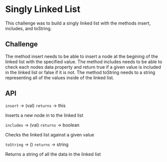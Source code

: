 # Singly Linked List

This challenge was to build a singly linked list with the methods insert, includes, and toString.

## Challenge

The method insert needs to be able to insert a node at the begining of the linked list with the specified value. The method includes needs to be able to check each nodes data property and return true if a given value is included in the linked list or false if it is not. The method toString needs to a string representing all of the values inside of the linked list.




## API

`insert` -> (val) `returns` -> this

Inserts a new node in to the linked list

`includes` -> (val) `returns` -> boolean

Checks the linked list against a given value

`toString` -> () `returns` -> string

Returns a string of all the data in the linked list